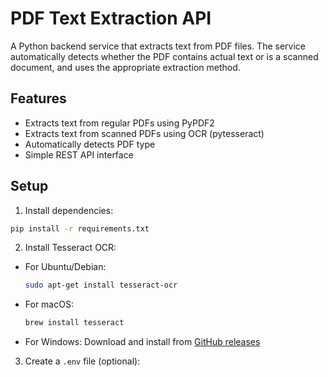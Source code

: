 # PDF Text Extraction API

A Python backend service that extracts text from PDF files. The service automatically detects whether the PDF contains actual text or is a scanned document, and uses the appropriate extraction method.

## Features

- Extracts text from regular PDFs using PyPDF2
- Extracts text from scanned PDFs using OCR (pytesseract)
- Automatically detects PDF type
- Simple REST API interface

## Setup

1. Install dependencies:

```bash
pip install -r requirements.txt
```

2. Install Tesseract OCR:

- For Ubuntu/Debian:
  ```bash
  sudo apt-get install tesseract-ocr
  ```
- For macOS:
  ```bash
  brew install tesseract
  ```
- For Windows: Download and install from [GitHub releases](https://github.com/UB-Mannheim/tesseract/wiki)

3. Create a `.env` file (optional): 